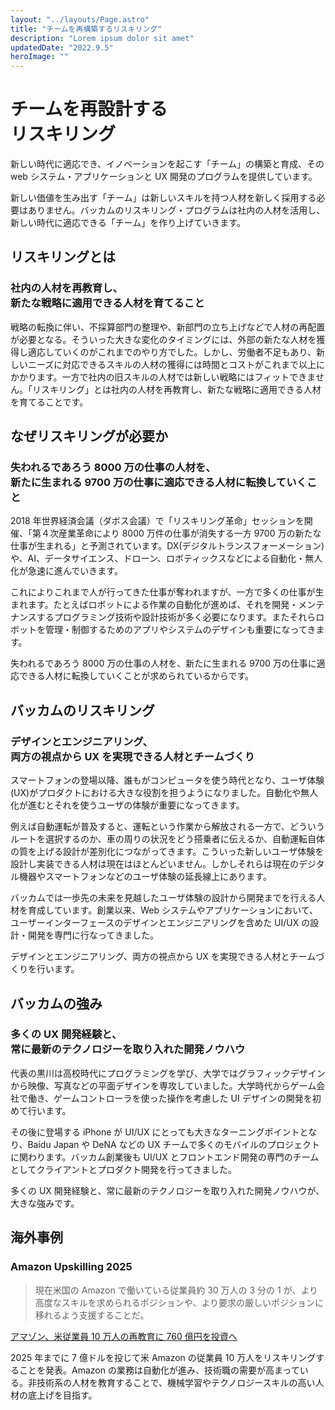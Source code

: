 ```yaml
---
layout: "../layouts/Page.astro"
title: "チームを再構築するリスキリング"
description: "Lorem ipsum dolor sit amet"
updatedDate: "2022.9.5"
heroImage: ""
---
```


# チームを再設計する<br/>リスキリング

新しい時代に適応でき、イノベーションを起こす「チーム」の構築と育成、その web システム・アプリケーションと UX 開発のプログラムを提供しています。

新しい価値を生み出す「チーム」は新しいスキルを持つ人材を新しく採用する必要はありません。バッカムのリスキリング・プログラムは社内の人材を活用し、新しい時代に適応できる「チーム」を作り上げていきます。

## リスキリングとは

### 社内の人材を再教育し、<br/>新たな戦略に適用できる人材を育てること

戦略の転換に伴い、不採算部門の整理や、新部門の立ち上げなどで人材の再配置が必要となる。そういった大きな変化のタイミングには、外部の新たな人材を獲得し適応していくのがこれまでのやり方でした。しかし、労働者不足もあり、新しいニーズに対応できるスキルの人材の獲得には時間とコストがこれまで以上にかかります。一方で社内の旧スキルの人材では新しい戦略にはフィットできません。「リスキリング」とは社内の人材を再教育し、新たな戦略に適用できる人材を育てることです。

## なぜリスキリングが必要か

### 失われるであろう 8000 万の仕事の人材を、<br/>新たに生まれる 9700 万の仕事に適応できる人材に転換していくこと

2018 年世界経済会議（ダボス会議）で「リスキリング革命」セッションを開催、「第４次産業革命により 8000 万件の仕事が消失する一方 9700 万の新たな仕事が生まれる」と予測されています。DX(デジタルトランスフォーメーション)や、AI、データサイエンス、ドローン、ロボティックスなどによる自動化・無人化が急速に進んでいきます。

これによりこれまで人が行ってきた仕事が奪われますが、一方で多くの仕事が生まれます。たとえばロボットによる作業の自動化が進めば、それを開発・メンテナンスするプログラミング技術や設計技術が多く必要になります。またそれらロボットを管理・制御するためのアプリやシステムのデザインも重要になってきます。

失われるであろう 8000 万の仕事の人材を、新たに生まれる 9700 万の仕事に適応できる人材に転換していくことが求められているからです。

## バッカムのリスキリング

### デザインとエンジニアリング、<br/>両方の視点から UX を実現できる人材とチームづくり

スマートフォンの登場以降、誰もがコンピュータを使う時代となり、ユーザ体験(UX)がプロダクトにおける大きな役割を担うようになりました。自動化や無人化が進むとそれを使うユーザの体験が重要になってきます。

例えば自動運転が普及すると、運転という作業から解放される一方で、どういうルートを選択するのか、車の周りの状況をどう搭乗者に伝えるか、自動運転自体の質を上げる設計が差別化につながってきます。こういった新しいユーザ体験を設計し実装できる人材は現在はほとんどいません。しかしそれらは現在のデジタル機器やスマートフォンなどのユーザ体験の延長線上にあります。

バッカムでは一歩先の未来を見越したユーザ体験の設計から開発までを行える人材を育成しています。創業以来、Web システムやアプリケーションにおいて、ユーザーインターフェースのデザインとエンジニアリングを含めた UI/UX の設計・開発を専門に行なってきました。

デザインとエンジニアリング、両方の視点から UX を実現できる人材とチームづくりを行います。

## バッカムの強み

### 多くの UX 開発経験と、<br/>常に最新のテクノロジーを取り入れた開発ノウハウ

代表の黒川は高校時代にプログラミングを学び、大学ではグラフィックデザインから映像、写真などの平面デザインを専攻していました。大学時代からゲーム会社で働き、ゲームコントローラを使った操作を考慮した UI デザインの開発を初めて行います。

その後に登場する iPhone が UI/UX にとっても大きなターニングポイントとなり、Baidu Japan や DeNA などの UX チームで多くのモバイルのプロジェクトに関わります。バッカム創業後も UI/UX とフロントエンド開発の専門のチームとしてクライアントとプロダクト開発を行ってきました。

多くの UX 開発経験と、常に最新のテクノロジーを取り入れた開発ノウハウが、大きな強みです。

## 海外事例

### Amazon Upskilling 2025

> 現在米国の Amazon で働いている従業員約 30 万人の 3 分の 1 が、より高度なスキルを求められるポジションや、より要求の厳しいポジションに移れるよう支援することだ。

[アマゾン、米従業員 10 万人の再教育に 760 億円を投資へ](https://japan.cnet.com/article/35139826/)

2025 年までに 7 億ドルを投じて米 Amazon の従業員 10 万人をリスキリングすることを発表。Amazon の業務は自動化が進み、技術職の需要が高まっている。非技術系の人材を教育することで、機械学習やテクノロジースキルの高い人材の底上げを目指す。
